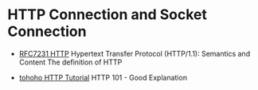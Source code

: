 # HTTP Connection and Socket Connection

- [RFC7231 HTTP](https://datatracker.ietf.org/doc/html/rfc7231)
  Hypertext Transfer Protocol (HTTP/1.1): Semantics and Content
  The definition of HTTP

- [tohoho HTTP Tutorial](https://www.tohoho-web.com/ex/http.htm)
  HTTP 101 - Good Explanation
